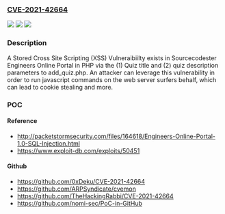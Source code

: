 ### [CVE-2021-42664](https://cve.mitre.org/cgi-bin/cvename.cgi?name=CVE-2021-42664)
![](https://img.shields.io/static/v1?label=Product&message=n%2Fa&color=blue)
![](https://img.shields.io/static/v1?label=Version&message=n%2Fa&color=blue)
![](https://img.shields.io/static/v1?label=Vulnerability&message=n%2Fa&color=brighgreen)

### Description

A Stored Cross Site Scripting (XSS) Vulneraibiilty exists in Sourcecodester Engineers Online Portal in PHP via the (1) Quiz title and (2) quiz description parameters to add_quiz.php. An attacker can leverage this vulnerability in order to run javascript commands on the web server surfers behalf, which can lead to cookie stealing and more.

### POC

#### Reference
- http://packetstormsecurity.com/files/164618/Engineers-Online-Portal-1.0-SQL-Injection.html
- https://www.exploit-db.com/exploits/50451

#### Github
- https://github.com/0xDeku/CVE-2021-42664
- https://github.com/ARPSyndicate/cvemon
- https://github.com/TheHackingRabbi/CVE-2021-42664
- https://github.com/nomi-sec/PoC-in-GitHub

